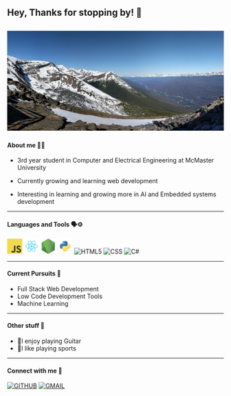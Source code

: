 ## Hey, Thanks for stopping by! 👋

## <img alt="Javascript" src="./Panoramic.jpg" />

#### About me 👨‍💻

- 3rd year student in Computer and Electrical Engineering at McMaster University

- Currently growing and learning web development

- Interesting in learning and growing more in AI and Embedded systems development

---

#### Languages and Tools 🗣️⚙️

<img alt="Javascript" width="35px" src="https://raw.githubusercontent.com/github/explore/80688e429a7d4ef2fca1e82350fe8e3517d3494d/topics/javascript/javascript.png" /> <img alt="React.JS" width="35px" src="https://raw.githubusercontent.com/github/explore/80688e429a7d4ef2fca1e82350fe8e3517d3494d/topics/react/react.png" /> <img alt="Node.JS" width="35px" src="https://raw.githubusercontent.com/github/explore/80688e429a7d4ef2fca1e82350fe8e3517d3494d/topics/nodejs/nodejs.png" /> <img alt="Python" width="35px" src="https://raw.githubusercontent.com/github/explore/80688e429a7d4ef2fca1e82350fe8e3517d3494d/topics/python/python.png" /> <img alt="HTML5" width="35px" src="https://www.w3.org/html/logo/badge/html5-badge-h-solo.png" /> <img alt="CSS" width="35px" src="https://www.freepnglogos.com/uploads/html5-logo-png/html5-logo-css-logo-png-transparent-svg-vector-bie-supply-9.png" /> <img alt="C#" width="35px" src="https://cdn.worldvectorlogo.com/logos/c--4.svg" />

---

#### Current Pursuits 🚩

- Full Stack Web Development
- Low Code Development Tools
- Machine Learning

---

#### Other stuff 🤠

- 🎸I enjoy playing Guitar
- 🏐I like playing sports

---

#### Connect with me 🔗

[![GITHUB](https://img.shields.io/badge/linkedin-%230A66C2.svg?&style=for-the-badge&logo=linkedin&logoColor=white)](https://www.linkedin.com/in/justin-covach2001/)
[![GMAIL](https://img.shields.io/badge/GMAIL-%23EA4335.svg?&style=for-the-badge&logo=GMAIL&logoColor=white)](mailto:covjus01@gmail.com)
